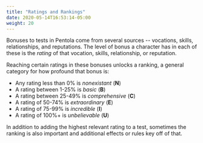 ```yaml
---
title: "Ratings and Rankings"
date: 2020-05-14T16:53:14-05:00
weight: 20
---
```


Bonuses to tests in Pentola come from several sources -- vocations, skills, relationships, and reputations.
The level of bonus a character has in each of these is the _rating_ of that vocation, skills, relationship, or reputation.

Reaching certain ratings in these bonuses unlocks a ranking, a general category for how profound that bonus is:

- Any rating less than 0% is _nonexistant_ (**N**)
- A rating between 1-25% is _basic_ (**B**)
- A rating between 25-49% is _comprehensive_ (**C**)
- A rating of 50-74% is _extraordinary_ (**E**)
- A rating of 75-99% is _incredible_ (**I**)
- A rating of 100%+ is _unbelievable_ (**U**)

In addition to adding the highest relevant rating to a test, sometimes the ranking is also important and additional effects or rules key off of that.
